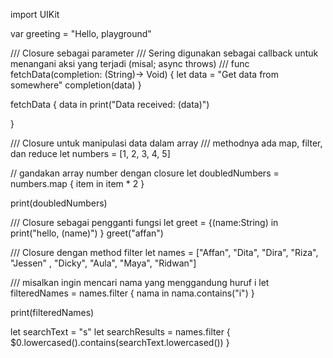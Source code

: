 import UIKit

var greeting = "Hello, playground"

/// Closure sebagai parameter
/// Sering digunakan sebagai callback untuk menangani aksi yang terjadi (misal; async throws)
///
func fetchData(completion: (String)-> Void)
{
    let data = "Get data from somewhere"
    completion(data)
}

fetchData { data in
    print("Data received: \(data)")
    
}

/// Closure untuk manipulasi data dalam array
///  methodnya ada map, filter, dan reduce
let numbers = [1, 2, 3, 4, 5]

// gandakan array number dengan closure
let  doubledNumbers = numbers.map { item in
    item * 2
}

print(doubledNumbers)

/// Closure sebagai pengganti fungsi
let greet = {(name:String) in
    print("hello, \(name)")
}
greet("affan")

/// Closure dengan method filter
let names = ["Affan", "Dita", "Dira", "Riza", "Jessen" , "Dicky", "Aula", "Maya", "Ridwan"]

/// misalkan ingin mencari nama yang menggandung huruf i
let filteredNames = names.filter { nama in
    nama.contains("i")
}

print(filteredNames)


let searchText = "s"
let searchResults = names.filter {
    $0.lowercased().contains(searchText.lowercased())
}

